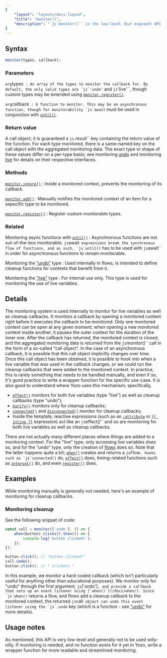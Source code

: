 ```yaml
---
{
	"layout": "layouts/docs.liquid",
	"title": "monitor()",
	"description": "`js`monitor()`` is the low-level (but exposed) API responsible for monitoring the use of flows and reactive variables."
}
---
```


## Syntax

```js
monitor(types, callback);
```

### Parameters

`arg`types``
: An array of the types to monitor the callback for. By default, the only valid types are `js`'undo'`` and `js`'live'``, though custom types may be extended using [`monitor.register()`](/docs/monitor/register/).

`arg`callback``
: A function to monitor. This may be an asynchronous function, though for monitorability `js`await`` must be used in conjunction with [`until()`](/docs/monitor/until/).


### Return value

A call object; it is guaranteed a `js`.result`` key containing the return value of the function. For each type monitored, there is a same-named key on the call object with the aggregated monitoring data. The exact type or shape of these values differ on a per-type basis; see monitoring [undo](/docs/monitor/undo/) and monitoring [live](/docs/monitor/live/) for details on their respective interfaces.

### Methods

[`monitor.ignore()`](/docs/monitor/ignore/)
: Inside a monitored context, prevents the monitoring of its callback.

[`monitor.add()`](/docs/monitor/add/)
: Manually notifies the monitored context of an item for a sepecific type to be monitored.

[`monitor.register()`](/docs/monitor/register/)
: Register custom monitorable types.

### Related

Monitoring async functions with [`until()`](/docs/monitor/until/)
: Asynchronous functions are not out-of-the-box monitorable. `js`await`` expressions break the synchronous flow of functions, and as such, `js`until()`` has to be used with `js`await`` in order for asynchronous functions to remain monitorable.

Monitoring the ["undo"](/docs/monitor/undo/) type
: Used internally in flows, is intended to define cleanup functions for contexts that benefit from it.

Monitoring the ["live"](/docs/monitor/live/) type
: For internal use only. This type is used for monitoring the use of live variables.

## Details

The monitoring system is used internally to monitor for live variables as well as cleanup callbacks. It monitors a callback by opening a monitored context right before it executes the callback to be monitored. Only one monitored context can be open at any given moment; when opening a new monitored context inside another, it pauses the outer context for the duration of the inner one. After the callback has returned, the monitored context is closed, and the aggregated monitoring data is returned from the `js`monitor()`` call in the form of a so-called "call object". In the case of an asynchronous callback, it is possible that this call object implicitly changes over time. Once this call object has been obtained, it is possible to hook into when a live variable that was used in the callback changes, or we could run the cleanup callbacks that were added to the monitored context. In practice, this is rarely something that needs to be handled manually, and even if so, it's good practice to write a wrapper function for the specific use-case. It is also good to understand where Yozo uses this mechanism; specifically,

- [`effect()`](/docs/effect/) monitors for both live variables (type "live") as well as cleanup callbacks (type "undo");
- [`purify()`](/docs/purify/) monitors only for cleanup callbacks;
- [`connected()`](/docs/components/connected/) and [`disconnected()`](/docs/components/disconnected/) monitor for cleanup callbacks;
- Inside the template, reactive expressions (such as an [`:attribute`](/docs/components/template/attributes/) or [`{{ inline }}`](/docs/components/template/inline/) expression) act like an `js`effect()`` and so are monitoring for both live variables as well as cleanup callbacks.

There are not actually many different places where things are added to a monitoring context. For the "live" type, only accessing live variables does so, and for the "undo" type, only the creation of [flows](/docs/flow/) does so. Note that the latter happens quite a bit; [`when()`](/docs/when/) creates and returns a `js`Flow``, hooks such as `js`connected()`` do, [`effect()`](/docs/effect/) does, timing-related functions such as [`interval()`](/docs/interval/) do, and even [`register()`](/docs/register/) does.

## Examples

While monitoring manually is generally not needed, here's an example of monitoring for cleanup callbacks.

### Monitoring cleanup

See the following snippet of code:

```js
const call = monitor(['undo'], () => {
	when(button).clicks().then(() => {
		console.log('button clicked!');
	});
});

button.click(); // "button clicked!"
call.undo();
button.click(); // * crickets *
```

In this example, we monitor a hard-coded callback (which isn't particularly useful for anything other than educational purposes). We monitor only for "undo" through the first argument, `js`['undo']``, and provide a callback that sets up an event listener using [`when()`](/docs/when/). Since `js`when()`` returns a flow, and flows add a cleanup callback to the monitored context, the returned `js`call`` object can undo this event listener using the `js`.undo`` key (which is a function - see ["undo"](/docs/monitor/undo/) for more details).

## Usage notes

As mentioned, this API is very low-level and generally not to be used willy-nilly. If monitoring is needed, and no function exists for it yet in Yozo, write a wrapper function for more readable and streamlined monitoring.
